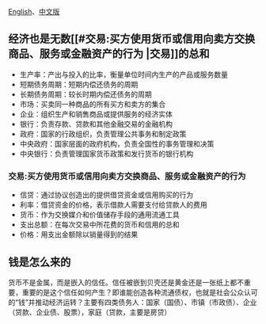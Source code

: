 [English](https://www.youtube.com/watch?v=PHe0bXAIuk0)、[中文版](https://www.youtube.com/watch?v=rFV7wdEX-Mo&t=28s)


## 经济也是无数[[#交易:买方使用货币或信用向卖方交换商品、服务或金融资产的行为 |交易]]的总和
- 生产率：产出与投入的比率，衡量单位时间内生产的产品或服务数量 
- 短期债务周期：短期内偿还债务的周期 
- 长期债务周期：较长时期内偿还债务的周期 
- 市场：买卖同一种商品的所有买方和卖方的集合 
- 企业：组织生产和销售商品或提供服务的经济实体 
- 银行：负责存款、贷款和其他金融交易的金融机构 
- 政府：国家的行政组织，负责管理公共事务和制定政策 
- 中央政府：国家层面的政府机构，负责全国性的事务管理和决策 
- 中央银行：负责管理国家货币政策和发行货币的银行机构

### 交易:买方使用货币或信用向卖方交换商品、服务或金融资产的行为
- 信贷：通过协议创造出的提供借贷资金或信用购买的行为 
- 利率：借贷资金的价格，表示借款人需要支付给贷款人的费用 
- 货币：作为交换媒介和价值储存手段的通用流通工具 
- 支出总额：在每次交易中所花费的货币和信用的总和
- 价格：用支出金额除以销量得到的结果
## 钱是怎么来的
货币不是金属，而是嵌入的信任。信任被嵌到贝壳还是黄金还是一张纸上都不重要，重要的是这个信任如何产生？即谁能创造各种流通债权，也就是社会公众认可的“钱”并推动经济运转？主要有四类债务人：国家（国债）、市镇（市政债）、企业（贷款、企业债、股票），家庭（贷款，主要是房贷）
